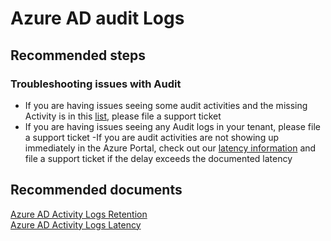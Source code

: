 <properties
    pageTitle="Problem with a specific audit log entry"
    description="Azure AD reporting"
    service="microsoft.aad"
    resource="Microsoft_AAD_IAM"
    authors="dhanyahk"
    displayOrder=""
    selfHelpType="generic"
    supportTopicIds="32615414"
    resourceTags=""
    productPesIds="16577"
    cloudEnvironments="public"
	articleId="6ba6ee9e-e8f5-4e72-a2b8-d0f0623db8d4"
    />

# Azure AD audit Logs

## **Recommended steps**

### **Troubleshooting issues with Audit**

- If you are having issues seeing some audit activities and the missing Activity is in this [list](https://docs.microsoft.com/azure/active-directory/reports-monitoring/reference-audit-activities), please file a support ticket
- If you are having issues seeing any Audit logs in your tenant, please file a support ticket
-If you are audit activities are not showing up immediately in the Azure Portal, check out our [latency information](https://docs.microsoft.com/azure/active-directory/reports-monitoring/reference-reports-latencies) and file a support ticket if the delay exceeds the documented latency

## **Recommended documents**

[Azure AD Activity Logs Retention](https://docs.microsoft.com/azure/active-directory/reports-monitoring/reference-reports-data-retention)  
[Azure AD Activity Logs Latency](https://docs.microsoft.com/azure/active-directory/reports-monitoring/reference-reports-latencies)  
